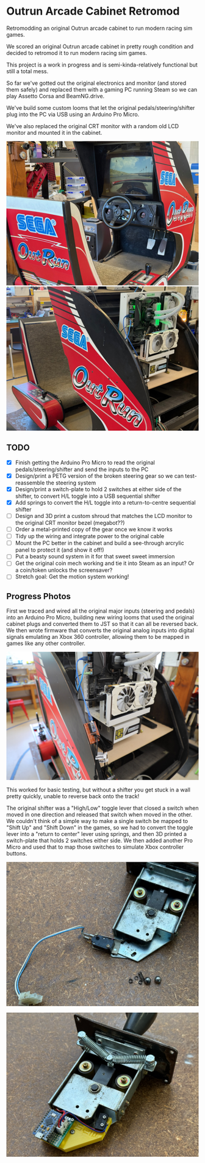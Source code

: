 # Outrun Arcade Cabinet Retromod

Retromodding an original Outrun arcade cabinet to run modern racing sim games.

We scored an original Outrun arcade cabinet in pretty rough condition and decided to retromod it to run modern racing sim games.

This project is a work in progress and is semi-kinda-relatively functional but still a total mess.

So far we've gotted out the original electronics and monitor (and stored them safely) and replaced them with a gaming PC running Steam so we can play Assetto Corsa and BeamNG.drive.

We've build some custom looms that let the original pedals/steering/shifter plug into the PC via USB using an Arduino Pro Micro.

We've also replaced the original CRT monitor with a random old LCD monitor and mounted it in the cabinet.

![Outrun Arcade Cabinet](https://github.com/senwerks/outrun-arcade/blob/main/meta/outrun-arcade-01.jpg)
![Outrun Arcade Cabinet](https://github.com/senwerks/outrun-arcade/blob/main/meta/outrun-arcade-02.jpg)


## TODO

- [x] Finish getting the Arduino Pro Micro to read the original pedals/steering/shifter and send the inputs to the PC
- [x] Design/print a PETG version of the broken steering gear so we can test-reassemble the steering system
- [x] Design/print a switch-plate to hold 2 switches at either side of the shifter, to convert H/L toggle into a USB sequential shifter
- [x] Add springs to convert the H/L toggle into a return-to-centre sequential shifter
- [ ] Design and 3D print a custom shroud that matches the LCD monitor to the original CRT monitor bezel (megabot??)
- [ ] Order a metal-printed copy of the gear once we know it works
- [ ] Tidy up the wiring and integrate power to the original cable
- [ ] Mount the PC better in the cabinet and build a see-through arcrylic panel to protect it (and show it off!)
- [ ] Put a beasty sound system in it for that sweet sweet immersion
- [ ] Get the original coin mech working and tie it into Steam as an input? Or a coin/token unlocks the screensaver?
- [ ] Stretch goal: Get the motion system working!

## Progress Photos

First we traced and wired all the original major inputs (steering and pedals) into an Arduino Pro Micro, building new wiring looms that used the original cabinet plugs and converted them to JST so that it can all be reversed back. We then wrote firmware that converts the original analog inputs into digital signals emulating an Xbox 360 controller, allowing them to be mapped in games like any other controller.

![Sega OutRun with Arduino Pro Micro handling inputs](https://github.com/senwerks/outrun-arcade/blob/main/meta/outrun-arcade-old-inputs.jpg)

This worked for basic testing, but without a shifter you get stuck in a wall pretty quickly, unable to reverse back onto the track!

The original shifter was a "High/Low" toggle lever that closed a switch when moved in one direction and released that switch when moved in the other. We couldn't think of a simple way to make a single switch be mapped to "Shift Up" and "Shift Down" in the games, so we had to convert the toggle lever into a "return to center" lever using springs, and then 3D printed a switch-plate that holds 2 switches either side. We then added another Pro Micro and used that to map those switches to simulate Xbox controller buttons.

![Original OutRun Shifter](https://github.com/senwerks/outrun-arcade/blob/main/meta/outrun-arcade-old-shifter.jpg)

![OutRun Shifter converted to Sequential Shifter](https://github.com/senwerks/outrun-arcade/blob/main/meta/outrun-arcade-shifter.jpg)

